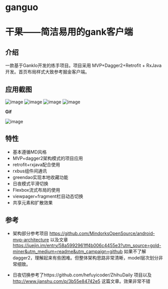 # ganguo
# 干果——简洁易用的gank客户端
**介绍**
---------
一款基于GankIo开发的练手项目。项目采用  MVP+Dagger2+Retrofit + RxJava开发。首页布局样式大致参考掘金客户端。

**应用截图**
-----------
![image](https://github.com/yanyiqun001/ganguo/blob/master/screenshots/Screenshot_20170605-165508_%E7%BC%96%E8%BE%91.png?raw=true)
![image](https://github.com/yanyiqun001/ganguo/blob/master/screenshots/Screenshot_20170605-165525_%E7%BC%96%E8%BE%91.png?raw=true)
![image](https://github.com/yanyiqun001/ganguo/blob/master/screenshots/Screenshot_20170605-165650_%E7%BC%96%E8%BE%91.png?raw=true)
![image](https://github.com/yanyiqun001/ganguo/blob/master/screenshots/Screenshot_20170605-165608_%E7%BC%96%E8%BE%91.png?raw=true)


**Gif**

![image](https://github.com/yanyiqun001/ganguo/blob/master/screenshots/ezgif.com-resize.gif?raw=true)

**特性**
-----------
* 基本遵循MD风格
* MVP+dagger2架构模式的项目应用
* retrofit+rxjava配合使用
* rxbus组件间通讯
* greendao实现本地收藏功能
* 日夜模式平滑切换
* Flexbox流式布局的使用
* viewpager+fragment栏目动态切换
* 共享元素和扩散效果

**参考**
-----------
* 架构部分参考项目 https://github.com/MindorksOpenSource/android-mvp-architecture 以及文章
https://juejin.im/entry/58a5992961ff4b006c4455e3?utm_source=gold-miner&utm_medium=readme&utm_campaign=github
如果不了解dagger2，理解起来有些困难。但整体架构思路非常清晰，model层次划分非常细致。

* 日夜切换参考了https://github.com/hefuyicoder/ZhihuDaily 项目以及 http://www.jianshu.com/p/3b55e84742e5 这篇文章。效果非常不错